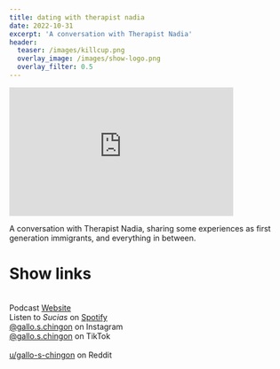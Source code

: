 ```yaml
---
title: dating with therapist nadia
date: 2022-10-31
excerpt: 'A conversation with Therapist Nadia'
header:
  teaser: /images/killcup.png
  overlay_image: /images/show-logo.png
  overlay_filter: 0.5
---
```


<iframe src='https://open.spotify.com/embed/episode/7CFI9EgdeJj3g5Vrz2fA9T' width='80%' height='232' frameborder='0' allowtransparency='true' allow='encrypted-media'></iframe>

A conversation with Therapist Nadia, sharing some experiences as first generation immigrants, and everything in between.

# Show links

<br> Podcast [Website](https://sucias.xyz)  <a href='https://sucias.xyz'><i class='fas fa-link'></i></a>
<br> Listen to *Sucias* on [Spotify](https://open.spotify.com/show/3XjoipCU3QzeIaQAAQpBdW)  <a href='https://open.spotify.com/show/3XjoipCU3QzeIaQAAQpBdW'><i class='fab fa-spotify'></i></a>
<br> [@gallo.s.chingon](https://instagram.com/gallo.s.chingon) on Instagram  <a href='https://www.instagram.com/gallo.s.chingon'><i class='fa-brands fa-instagram-square'></i></a>
<br> [@gallo.s.chingon](https://www.tiktok.com/@gallo.s.chingon) on TikTok <a href='https://www.tiktok.com/@gallo.s.chingon'><i class='fa-brands fa-tiktok'></i><br>
<br> [u/gallo-s-chingon](https://reddit.com/u/gallo-s-chingon/submitted) on Reddit <a href='https://reddit.com/u/gallo-s-chingon/submitted'><i class='fab fa-reddit'></i></a>
